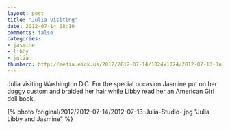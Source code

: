 ```yaml
---
layout: post
title: "Julia visiting"
date: 2012-07-14 08:10
comments: false
categories: 
- jasmine
- libby
- julia
thumbsrc: http://media.eick.us/2012/2012-07-14/1024x1024/2012-07-13-Julia-Studio-.jpg
---
```

Julia visiting Washington D.C.  For the special occasion Jasmine put on her doggy custom and braided her hair while Libby read her an American Girl doll book.

{% photo /original/2012/2012-07-14/2012-07-13-Julia-Studio-.jpg "Julia Libby and Jasmine" %}